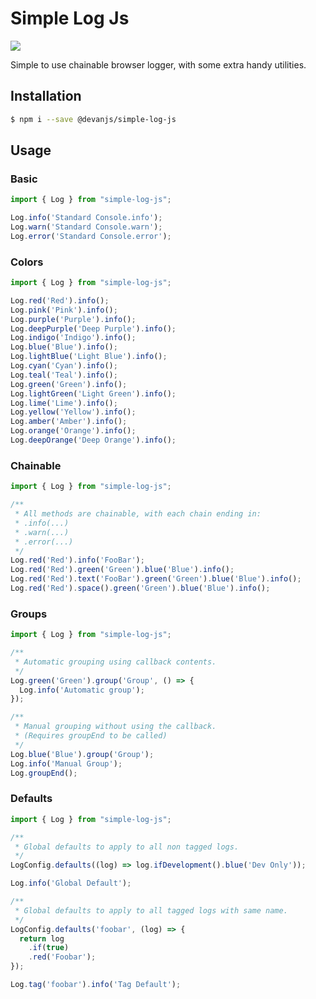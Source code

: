 # Simple Log Js
<a href="https://www.npmjs.com/package/@devanjs/log">
  <img src="https://img.shields.io/npm/v/@devanjs/log">
<a>
  
Simple to use chainable browser logger, with some extra handy utilities.

## Installation
```sh
$ npm i --save @devanjs/simple-log-js
```

## Usage
### Basic
```js
import { Log } from "simple-log-js";

Log.info('Standard Console.info');
Log.warn('Standard Console.warn');
Log.error('Standard Console.error');
```

### Colors
```js
import { Log } from "simple-log-js";

Log.red('Red').info();
Log.pink('Pink').info();
Log.purple('Purple').info();
Log.deepPurple('Deep Purple').info();
Log.indigo('Indigo').info();
Log.blue('Blue').info();
Log.lightBlue('Light Blue').info();
Log.cyan('Cyan').info();
Log.teal('Teal').info();
Log.green('Green').info();
Log.lightGreen('Light Green').info();
Log.lime('Lime').info();
Log.yellow('Yellow').info();
Log.amber('Amber').info();
Log.orange('Orange').info();
Log.deepOrange('Deep Orange').info();
```

### Chainable
```js
import { Log } from "simple-log-js";

/**
 * All methods are chainable, with each chain ending in:
 * .info(...)
 * .warn(...)
 * .error(...)
 */
Log.red('Red').info('FooBar');
Log.red('Red').green('Green').blue('Blue').info();
Log.red('Red').text('FooBar').green('Green').blue('Blue').info();
Log.red('Red').space().green('Green').blue('Blue').info();
```

### Groups
```js
import { Log } from "simple-log-js";

/**
 * Automatic grouping using callback contents.
 */
Log.green('Green').group('Group', () => {
  Log.info('Automatic group');
});

/**
 * Manual grouping without using the callback.
 * (Requires groupEnd to be called)
 */
Log.blue('Blue').group('Group');
Log.info('Manual Group');
Log.groupEnd();
```

### Defaults
```js
import { Log } from "simple-log-js";

/**
 * Global defaults to apply to all non tagged logs.
 */
LogConfig.defaults((log) => log.ifDevelopment().blue('Dev Only'));

Log.info('Global Default');

/**
 * Global defaults to apply to all tagged logs with same name.
 */
LogConfig.defaults('foobar', (log) => {
  return log
    .if(true)
    .red('Foobar');
});

Log.tag('foobar').info('Tag Default');
```
